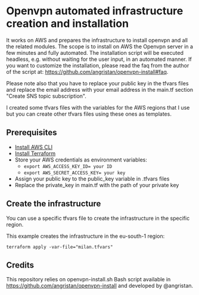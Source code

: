 # Openvpn automated infrastructure creation and installation

It works on AWS and prepares the infrastructure to install openvpn and all the related modules. The scope is to install on AWS the Openvpn server in a few minutes and fully automated. The installation script will be executed headless, e.g. without waiting for the user input, in an automated manner. If you want to customize the installation, please read the faq from the author of the script at: https://github.com/angristan/openvpn-install#faq. 

Please note also that you have to replace your public key in the tfvars files and replace the email address with your email address in the main.tf section "Create SNS topic subscription".

I created some tfvars files with the variables for the AWS regions that I use but you can create other tfvars files using these ones as templates. 

## Prerequisites

- [Install AWS CLI](https://docs.aws.amazon.com/cli/latest/userguide/getting-started-install.html)
- [Install Terraform](https://developer.hashicorp.com/terraform/tutorials/aws-get-started/install-cli)
- Store your AWS credentials as environment variables:
  - ``export AWS_ACCESS_KEY_ID= your ID``
  - ``export AWS_SECRET_ACCESS_KEY= your key``
- Assign your public key to the public_key variable in .tfvars files
- Replace the private_key in main.tf with the path of your private key

## Create the infrastructure

You can use a specific tfvars file to create the infrastructure in the specific region.

This example creates the infrastructure in the eu-south-1 region:

``terraform apply -var-file="milan.tfvars"``

## Credits

This repository relies on openvpn-install.sh Bash script available in https://github.com/angristan/openvpn-install and developed by @angristan.
